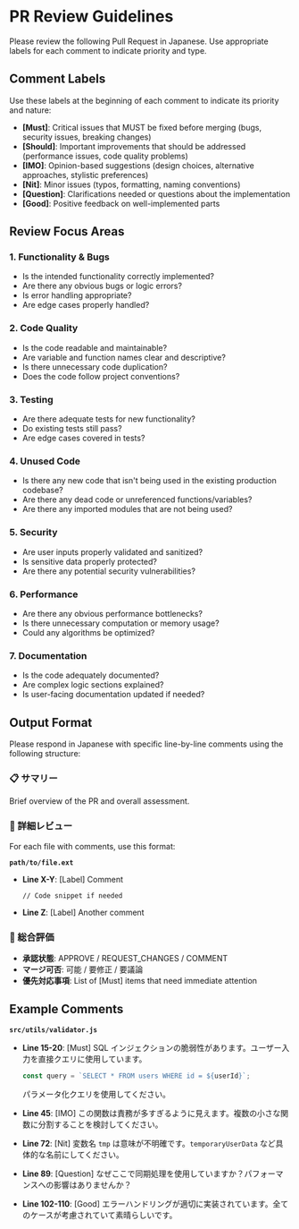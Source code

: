 # PR Review Guidelines

Please review the following Pull Request in Japanese. Use appropriate labels for each comment to indicate priority and type.

## Comment Labels

Use these labels at the beginning of each comment to indicate its priority and nature:

- **[Must]**: Critical issues that MUST be fixed before merging (bugs, security issues, breaking changes)
- **[Should]**: Important improvements that should be addressed (performance issues, code quality problems)
- **[IMO]**: Opinion-based suggestions (design choices, alternative approaches, stylistic preferences)
- **[Nit]**: Minor issues (typos, formatting, naming conventions)
- **[Question]**: Clarifications needed or questions about the implementation
- **[Good]**: Positive feedback on well-implemented parts

## Review Focus Areas

### 1. Functionality & Bugs
- Is the intended functionality correctly implemented?
- Are there any obvious bugs or logic errors?
- Is error handling appropriate?
- Are edge cases properly handled?

### 2. Code Quality
- Is the code readable and maintainable?
- Are variable and function names clear and descriptive?
- Is there unnecessary code duplication?
- Does the code follow project conventions?

### 3. Testing
- Are there adequate tests for new functionality?
- Do existing tests still pass?
- Are edge cases covered in tests?

### 4. Unused Code
- Is there any new code that isn't being used in the existing production codebase?
- Are there any dead code or unreferenced functions/variables?
- Are there any imported modules that are not being used?

### 5. Security
- Are user inputs properly validated and sanitized?
- Is sensitive data properly protected?
- Are there any potential security vulnerabilities?

### 6. Performance
- Are there any obvious performance bottlenecks?
- Is there unnecessary computation or memory usage?
- Could any algorithms be optimized?

### 7. Documentation
- Is the code adequately documented?
- Are complex logic sections explained?
- Is user-facing documentation updated if needed?

## Output Format

Please respond in Japanese with specific line-by-line comments using the following structure:

### 📋 サマリー
Brief overview of the PR and overall assessment.

### 📝 詳細レビュー

For each file with comments, use this format:

**`path/to/file.ext`**

- **Line X-Y**: [Label] Comment
  ```language
  // Code snippet if needed
  ```
  
- **Line Z**: [Label] Another comment

### 💭 総合評価

- **承認状態**: APPROVE / REQUEST_CHANGES / COMMENT
- **マージ可否**: 可能 / 要修正 / 要議論
- **優先対応事項**: List of [Must] items that need immediate attention

## Example Comments

**`src/utils/validator.js`**

- **Line 15-20**: [Must] SQL インジェクションの脆弱性があります。ユーザー入力を直接クエリに使用しています。
  ```javascript
  const query = `SELECT * FROM users WHERE id = ${userId}`;
  ```
  パラメータ化クエリを使用してください。

- **Line 45**: [IMO] この関数は責務が多すぎるように見えます。複数の小さな関数に分割することを検討してください。

- **Line 72**: [Nit] 変数名 `tmp` は意味が不明確です。`temporaryUserData` など具体的な名前にしてください。

- **Line 89**: [Question] なぜここで同期処理を使用していますか？パフォーマンスへの影響はありませんか？

- **Line 102-110**: [Good] エラーハンドリングが適切に実装されています。全てのケースが考慮されていて素晴らしいです。